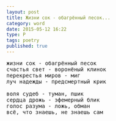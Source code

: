 ```yaml
---
layout: post
title: Жизни сок - обагрённый песок...
category: word
date: 2015-05-12 16:22
type: P
tags: poetry
published: true
---
```


<pre>
жизни сок - обагрённый песок
счастья свет - воронёный клинок
перекрестья миров - миг
луч надежды - предсмертный крик

воля судеб - туман, пшик
сердца дрожь - эфемерный блик
голос разума - ложь, обман
всё, что знаешь, не знаешь сам
</pre>
